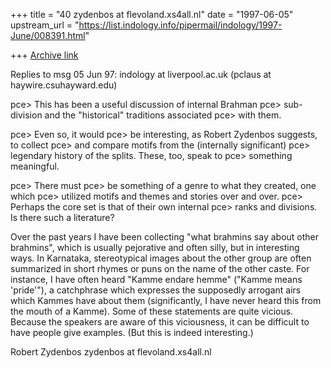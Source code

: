 +++
title = "40 zydenbos at flevoland.xs4all.nl"
date = "1997-06-05"
upstream_url = "https://list.indology.info/pipermail/indology/1997-June/008391.html"

+++
[Archive link](https://list.indology.info/pipermail/indology/1997-June/008391.html)


Replies to msg 05 Jun 97: indology at liverpool.ac.uk
(pclaus at haywire.csuhayward.edu)

 pce> This has been a useful discussion of internal Brahman
 pce> sub-division and the "historical" traditions associated
 pce> with them.  

 pce> Even so, it would
 pce> be interesting, as Robert Zydenbos suggests, to collect
 pce> and compare motifs from the (internally significant)
 pce> legendary history of the splits.  These, too, speak to
 pce> something meaningful. 

 pce> There must
 pce> be something of a genre to what they created, one which
 pce> utilized motifs and themes and stories over and over.
 pce> Perhaps the core set is that of their own internal
 pce> ranks and divisions. Is there such a literature?

Over the past years I have been collecting "what brahmins say about other
brahmins", which is usually pejorative and often silly, but in interesting
ways. In Karnataka, stereotypical images about the other group are often
summarized in short rhymes or puns on the name of the other caste. For
instance, I have often heard "Kamme endare hemme" ("Kamme means 'pride'"), a
catchphrase which expresses the supposedly arrogant airs which Kammes have
about them (significantly, I have never heard this from the mouth of a Kamme).
Some of these statements are quite vicious. Because the speakers are aware of
this viciousness, it can be difficult to have people give examples. (But this
is indeed interesting.)

Robert Zydenbos
zydenbos at flevoland.xs4all.nl





